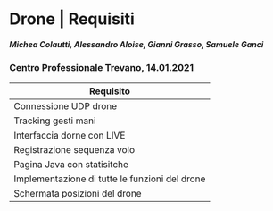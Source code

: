 # Drone | Requisiti
##### Michea Colautti, Alessandro Aloise, Gianni Grasso, Samuele Ganci
### Centro Professionale Trevano, 14.01.2021



|Requisito     |
|--------------|
|Connessione UDP drone      |
|Tracking gesti mani        |
|Interfaccia dorne con LIVE |
|Registrazione sequenza volo |
|Pagina Java con statisitche |
|Implementazione di tutte le funzioni del drone |
|Schermata posizioni del drone|



